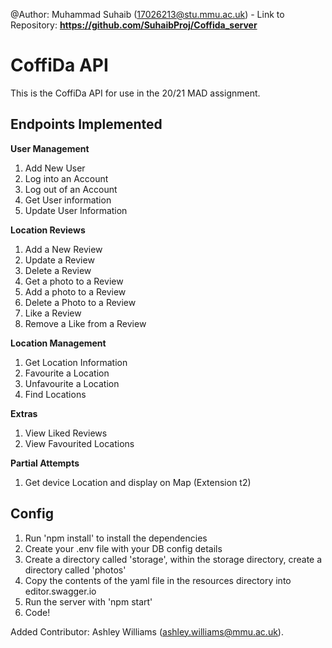 @Author: Muhammad Suhaib (17026213@stu.mmu.ac.uk) -
    Link to Repository: **https://github.com/SuhaibProj/Coffida_server**


# CoffiDa API
This is the CoffiDa API for use in the 20/21 MAD assignment.

## Endpoints Implemented
**User Management**
1. Add New User
2. Log into an Account
3. Log out of an Account
4. Get User information
5. Update User Information

**Location Reviews**
1. Add a New Review
2. Update a Review
3. Delete a Review
4. Get a photo to a Review
5. Add a photo to a Review
6. Delete a Photo to a Review
7. Like a Review
8. Remove a Like from a Review

**Location Management**
1. Get Location Information
2. Favourite a Location
3. Unfavourite a Location
4. Find Locations

**Extras**
1. View Liked Reviews
2. View Favourited Locations

**Partial Attempts**
1. Get device Location and display on Map (Extension t2)

## Config
1. Run 'npm install' to install the dependencies
2. Create your .env file with your DB config details
3. Create a directory called 'storage', within the storage directory, create a directory called 'photos'
4. Copy the contents of the yaml file in the resources directory into editor.swagger.io
5. Run the server with 'npm start'
6. Code!

Added Contributor: Ashley Williams (ashley.williams@mmu.ac.uk).

